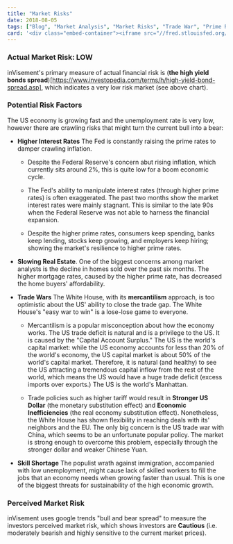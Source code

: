 ```yaml
---
title: "Market Risks"
date: 2018-08-05
tags: ["Blog", "Market Analysis", "Market Risks", "Trade War", "Prime Rate"]
card: '<div class="embed-container"><iframe src="//fred.stlouisfed.org/graph/graph-landing.php?g=kPPt&width=670&height=475" scrolling="no" frameborder="0" style="overflow:hidden; allowTransparency="true"></iframe></div><script src="https://fred.stlouisfed.org/graph/js/embed.js" type="text/javascript"></script>'
---
```


### Actual Market Risk: LOW
inVisement's primary measure of actual financial risk is (**the high yield bonds spread**)[https://www.investopedia.com/terms/h/high-yield-bond-spread.asp], which indicates a very low risk market (see above chart). 

### Potential Risk Factors
The US economy is growing fast and the unemployment rate is very low, however there are crawling risks that might turn the current bull into a bear:

- **Higher Interest Rates**
The Fed is constantly raising the prime rates to damper crawling inflation.

    - Despite the Federal Reserve's concern abut rising inflation, which currently sits around 2%, this is quite low for a boom economic cycle.

    - The Fed's ability to manipulate interest rates (through higher prime rates) is often exaggerated. The past two months show the market interest rates were mainly stagnant. This is similar to the late 90s when the Federal Reserve was not able to harness the financial expansion.

    - Despite the higher prime rates, consumers keep spending, banks keep lending, stocks keep growing, and employers keep hiring; showing the market's resilience to higher prime rates.

- **Slowing Real Estate**. One of the biggest concerns among market analysts is the decline in homes sold over the past six months. The higher mortgage rates, caused by the higher prime rate, has decreased the home buyers' affordability. 

- **Trade Wars**
The White House, with its **mercantilism** approach, is too optimistic about the US' ability to close the trade gap. The White House's "easy war to win" is a lose-lose game to everyone.

    - Mercantilism is a popular misconception about how the economy works. The US trade deficit is natural and is a privilege to the US. It is caused by the "Capital Account Surplus." The US is the world's capital market: while the US economy accounts for less than 20% of the world's economy, the US capital market is about 50% of the world's capital market. Therefore, it is natural (and healthy) to see the US attracting a tremendous capital inflow from the rest of the world, which means the US would have a huge trade deficit (excess imports over exports.) The US is the world's Manhattan.

    - Trade policies such as higher tariff would result in **Stronger US Dollar** (the monetary substitution effect) and **Economic Inefficiencies** (the real economy substitution effect). Nonetheless, the White House has shown flexibility in reaching deals with its' neighbors and the EU. The only big concern is the US trade war with China, which seems to be an unfortunate popular policy. The market is strong enough to overcome this problem, especially through the stronger dollar and weaker Chinese Yuan.

- **Skill Shortage**
The populist wrath against immigration, accompanied with low unemployment, might cause lack of skilled workers to fill the jobs that an economy needs when growing faster than usual. This is one of the biggest threats for sustainability of the high economic growth.

### Perceived Market Risk

inVisement uses google trends "bull and bear spread" to measure the investors perceived market risk, which shows investors are **Cautious** (i.e. moderately bearish and highly sensitive to the current market prices).

<script type="text/javascript" src="https://ssl.gstatic.com/trends_nrtr/1513_RC03/embed_loader.js"></script> <script type="text/javascript"> trends.embed.renderExploreWidget("TIMESERIES", {"comparisonItem":[{"keyword":"bull market","geo":"US","time":"2004-01-01 2018-08-11"},{"keyword":"bear market","geo":"US","time":"2004-01-01 2018-08-11"}],"category":0,"property":""}, {"exploreQuery":"date=all&geo=US&q=bull%20market,bear%20market","guestPath":"https://trends.google.com:443/trends/embed/"}); </script>

